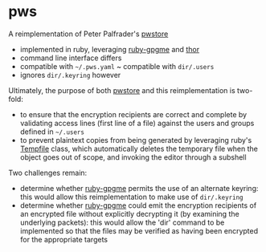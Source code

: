# pws

A reimplementation of Peter Palfrader's [pwstore][1]
- implemented in ruby, leveraging [ruby-gpgme][3] and [thor][4]
- command line interface differs
- compatible with `~/.pws.yaml`
~ compatible with `dir/.users`
- ignores `dir/.keyring` however

Ultimately, the purpose of both [pwstore][1] and this reimplementation is
two-fold:
- to ensure that the encryption recipients are correct and complete by
  validating access lines (first line of a file) against the users and groups
  defined in `~/.users`
- to prevent plaintext copies from being generated by leveraging ruby's
  [Tempfile][2] class, which automatically deletes the temporary file when the
  object goes out of scope, and invoking the editor through a subshell

Two challenges remain:
- determine whether [ruby-gpgme][3] permits the use of an alternate keyring: this would
  allow this reimplementation to make use of `dir/.keyring`
- determine whether [ruby-gpgme][3] could emit the encryption recipients of an encrypted
  file without explicitly decrypting it (by examining the underlying packets): this would
  allow the 'dir' command to be implemented so that the files may be verified as having
  been encrypted for the appropriate targets

[1]: https://github.com/weaselp/pwstore
[2]: http://ruby-doc.org/stdlib-2.2.3/libdoc/tempfile/rdoc/Tempfile.html
[3]: https://github.com/ueno/ruby-gpgme
[4]: https://github.com/erikhuda/thor
